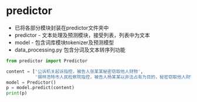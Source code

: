 # predictor
* 已将各部分模块封装在predictor文件夹中<br>
* predictor - 文本处理及预测模块，接受列表，列表中为文本<br>
* model - 包含词库模块tokenizer及预测模型<br>
* data_processing.py 包含分词及文本转序列功能<br>
``` python
from predictor import Predictor

content = ['公诉机关起诉指控，被告人张某某秘密窃取他人财物',
           '锡林浩特市人民检察院指控，被告人杨某某以非法占有为目的，秘密窃取他人财物']
model = Predictor()
p = model.predict(content)
print(p)
``` 